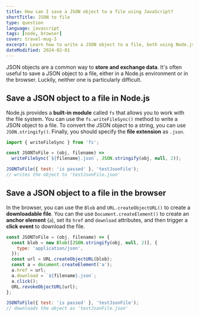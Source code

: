 ```yaml
---
title: How can I save a JSON object to a file using JavaScript?
shortTitle: JSON to file
type: question
language: javascript
tags: [node, browser]
cover: travel-mug-3
excerpt: Learn how to write a JSON object to a file, both using Node.js and in the browser.
dateModified: 2024-02-01
---
```


JSON objects are a common way to **store and exchange data**. It's often useful to save a JSON object to a file, either in a Node.js environment or in the browser. Luckily, neither one is particularly difficult.

## Save a JSON object to a file in Node.js

Node.js provides a **built-in module** called `fs` that allows you to work with the file system. You can use the `fs.writeFileSync()` method to write a JSON object to a file. To convert the JSON object to a string, you can use `JSON.stringify()`. Finally, you should specify the **file extension** as `.json`.

```js
import { writeFileSync } from 'fs';

const JSONToFile = (obj, filename) =>
  writeFileSync(`${filename}.json`, JSON.stringify(obj, null, 2));

JSONToFile({ test: 'is passed' }, 'testJsonFile');
// writes the object to 'testJsonFile.json'
```

## Save a JSON object to a file in the browser

In the browser, you can use the `Blob` and `URL.createObjectURL()` to create a **downloadable file**. You can the use `Document.createElement()` to create an **anchor element** (`a`), set its `href` and `download` attributes, and then trigger a **click event** to download the file.

```js
const JSONToFile = (obj, filename) => {
  const blob = new Blob([JSON.stringify(obj, null, 2)], {
    type: 'application/json',
  });
  const url = URL.createObjectURL(blob);
  const a = document.createElement('a');
  a.href = url;
  a.download = `${filename}.json`;
  a.click();
  URL.revokeObjectURL(url);
};

JSONToFile({ test: 'is passed' }, 'testJsonFile');
// downloads the object as 'testJsonFile.json'
```
